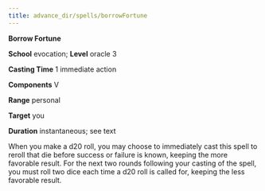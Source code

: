 ```yaml
---
title: advance_dir/spells/borrowFortune
---
```

 **Borrow Fortune**

**School** evocation; **Level** oracle 3

**Casting Time** 1 immediate action

**Components** V

**Range** personal

**Target** you

**Duration** instantaneous; see text

When you make a d20 roll, you may choose to immediately cast this spell to reroll that die before success or failure is known, keeping the more favorable result. For the next two rounds following your casting of the spell, you must roll two dice each time a d20 roll is called for, keeping the less favorable result.

